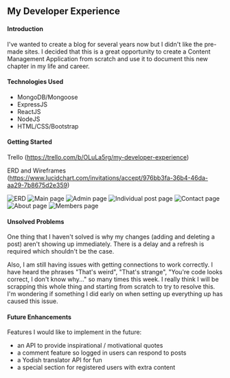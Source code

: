 ## My Developer Experience 

#### Introduction


I've wanted to create a blog for several years now but I didn't like the pre-made sites. I decided that this is a great opportunity to create a Content Management Application from scratch and use it to document this new chapter in my life and career.



#### Technologies Used


  * MongoDB/Mongoose
  * ExpressJS
  * ReactJS
  * NodeJS
  * HTML/CSS/Bootstrap



#### Getting Started


Trello (https://trello.com/b/OLuLa5rg/my-developer-experience)

ERD and Wireframes (https://www.lucidchart.com/invitations/accept/976bb3fa-36b4-46da-aa29-7b8675d2e359)

![ERD](https://i.imgur.com/4O414N8m.png)
![Main page](https://i.imgur.com/eSRWA2Nm.png)
![Admin page](https://i.imgur.com/lHRHvY4m.png)
![Individual post page](https://i.imgur.com/A5PEJzNm.png)
![Contact page](https://i.imgur.com/Bl7rQ2em.png)
![About page](https://i.imgur.com/yPK446Mm.png)
![Members page](https://i.imgur.com/ys3hcLkm.png)



#### Unsolved Problems


One thing that I haven't solved is why my changes (adding and deleting a post) aren't showing up immediately. There is a delay and a refresh is required which shouldn't be the case. 

Also, I am still having issues with getting connections to work correctly. I have heard the phrases "That's weird", "That's strange", "You're code looks correct, I don't know why..." so many times this week. I really think I will be scrapping this whole thing and starting from scratch to try to resolve this. I'm wondering if something I did early on when setting up everything up has caused this issue.



#### Future Enhancements


Features I would like to implement in the future:

  * an API to provide inspirational / motivational quotes
  * a comment feature so logged in users can respond to posts
  * a Yodish translator API for fun 
  * a special section for registered users with extra content